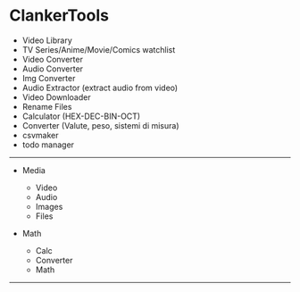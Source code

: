 # ClankerTools

 - Video Library
 - TV Series/Anime/Movie/Comics watchlist
 - Video Converter
 - Audio Converter
 - Img Converter
 - Audio Extractor (extract audio from video)
 - Video Downloader
 - Rename Files
 - Calculator (HEX-DEC-BIN-OCT)
 - Converter (Valute, peso, sistemi di misura)
 - csvmaker
 - todo manager
------------
 - Media
    - Video
    - Audio
    - Images
    - Files

 - Math
    - Calc
    - Converter
    - Math
------------